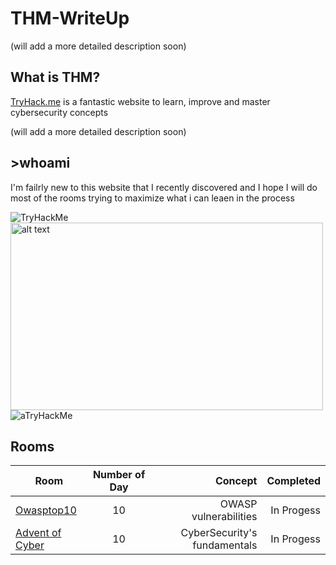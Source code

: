 # THM-WriteUp

(will add a more detailed description soon)
## What is THM? 

[TryHack.me](https://tryhackme.com/) is a fantastic website to learn, improve and master cybersecurity concepts

(will add a more detailed description soon)

## >whoami

I'm failrly new to this website that I recently discovered and I hope I will do most of the rooms trying to maximize what i can leaen in the process

<img src="https://tryhackme-badges.s3.amazonaws.com/LightFoe.png" alt="TryHackMe">
<img src="https://tryhackme-badges.s3.amazonaws.com/LightFoe.png" alt="alt text" width="500" height="300">
<img src="https://tryhackme-badges.s3.amazonaws.com/LightFoe.png" alt="aTryHackMe">

## Rooms

|     Room   | Number of Day   | Concept | Completed |
| ------------- |:-------------:| ------------:| ------------:|
| [Owasptop10](https://github.com/LightFoe/THM-WriteUp/blob/master/Owasptop10/README.md#thmowasptop10-writeup "Owasptop10")| 10 | OWASP vulnerabilities | In Progess |
| [Advent of Cyber](https://github.com/LightFoe/THM-WriteUp/blob/master/Advent%20of%20Cyber/README.md#advent-of-cyber "Advent of Cyber")| 10 | CyberSecurity's fundamentals | In Progess |
